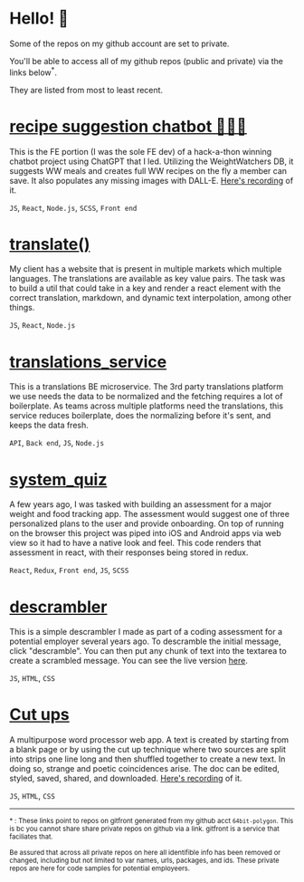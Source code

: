 # Hello! 👋

Some of the repos on my github account are set to private.

You'll be able to access all of my github repos (public and private) via the links below<sup>*</sup>.

They are listed from most to least recent.

# [recipe suggestion chatbot 🤖💬🥗](https://gitfront.io/r/64bitpolygon/cCX6dt9xwT83/chatbot/)

This is the FE portion (I was the sole FE dev) of a hack-a-thon winning chatbot project using ChatGPT that I led. Utilizing the WeightWatchers DB, it suggests WW meals and creates full WW recipes on the fly a member can save. It also populates any missing images with DALL-E. <a href="https://nate-de-la-cruz.dev/chatbot.mp4" target="_blank">Here's recording</a> of it.

`JS`, `React`, `Node.js`, `SCSS`, `Front end`

# [translate()](https://gitfront.io/r/64bitpolygon/yw624XoeUEDB/translate/)

My client has a website that is present in multiple markets which multiple languages. The translations are available as key value pairs. The task was to build a util that could take in a key and render a react element with the correct translation, markdown, and dynamic text interpolation, among other things.

`JS`, `React`, `Node.js`

# [translations_service](https://gitfront.io/r/64bitpolygon/tXAobqD7T9BT/translations_service/)

This is a translations BE microservice. The 3rd party translations platform we use needs the data to be normalized and the fetching requires a lot of boilerplate. As teams across multiple platforms need the translations, this service reduces boilerplate, does the normalizing before it's sent, and keeps the data fresh.

`API`, `Back end`, `JS`, `Node.js`

# [system_quiz](https://gitfront.io/r/64bitpolygon/hi2J4J1u7tzT/system_quiz/)

A few years ago, I was tasked with building an assessment for a major weight and food tracking app. The assessment would suggest one of three personalized plans to the user and provide onboarding. On top of running on the browser this project was piped into iOS and Android apps via web view so it had to have a native look and feel. This code renders that assessment in react, with their responses being stored in redux.

`React`, `Redux`, `Front end`, `JS`, `SCSS`

# [descrambler](https://gitfront.io/r/64bitpolygon/dPk2qD9FfArK/descrambler/)

This is a simple descrambler I made as part of a coding assessment for a potential employer several years ago. To descramble the initial message, click "descramble". You can then put any chunk of text into the textarea to create a scrambled message. You can see the live version [here](https://nate-de-la-cruz.dev/descrambler/).

`JS`, `HTML`, `CSS`

# [Cut ups](https://gitfront.io/r/64bitpolygon/Pm3rUJnexE78/cut_ups/)

A multipurpose word processor web app. A text is created by starting from a blank page or by using the cut up technique where two sources are split into strips one line long and then shuffled together to create a new text. In doing so, strange and poetic coincidences arise. The doc can be edited, styled, saved, shared, and downloaded. <a href="https://nate-de-la-cruz.dev/cut_ups/" target="_blank">Here's recording</a> of it.

`JS`, `HTML`, `CSS`

***
<sub>* : These links point to repos on gitfront generated from my github acct `64bit-polygon`. This is bc you cannot share share private repos on github via a link. gitfront is a service that faciliates that.</sub>

<sub>Be assured that across all private repos on here all identifible info has been removed or changed, including but not limited to var names, urls, packages, and ids. These private repos are here for code samples for potential employeers.</sub>
